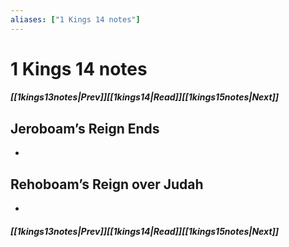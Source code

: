 ```yaml
---
aliases: ["1 Kings 14 notes"]
---
```

# 1 Kings 14 notes
##### <span class=arrow-left></span>[[1kings13notes|Prev]]<span class=navigation-separator></span>[[1kings14|Read]]<span class=navigation-separator></span>[[1kings15notes|Next]]<span class=arrow-right></span>
## Jeroboam’s Reign Ends
- 
## Rehoboam’s Reign over Judah
- 
##### <span class=arrow-left></span>[[1kings13notes|Prev]]<span class=navigation-separator></span>[[1kings14|Read]]<span class=navigation-separator></span>[[1kings15notes|Next]]<span class=arrow-right></span>